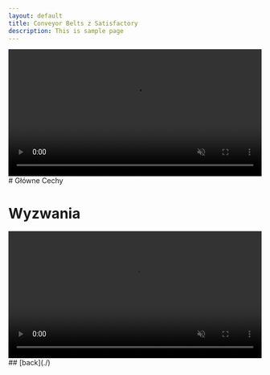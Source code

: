 ```yaml
---
layout: default
title: Conveyor Belts z Satisfactory
description: This is sample page
---
```

<video width="100%" title="Conveyor Belts" loop="" autoplay="" playsinline="" muted="true">
<source src="https://v.redd.it/7bzxichn2a071/DASH_720.mp4" type="video/mp4">
</video>
# Główne Cechy

# Wyzwania
<video width="100%" title="Conveyor Belts" loop="" autoplay="" playsinline="" muted="true">
<source src="https://v.redd.it/ygo2mjs3tj081/DASH_720.mp4" type="video/mp4">
</video>
## [back](./)

